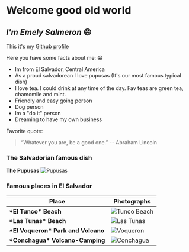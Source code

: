 # **Welcome good old world**

## *I'm Emely Salmeron* :smile:

This it's my [Github profile](https://github.com/emelysalmeron)

Here you have some facts about me: :grin:

* Im from El Salvador, Central America 
* As a proud salvadorean I love pupusas (It's our most famous typical dish)
* I love tea. I could drink at any time of the day. Fav teas are green tea, chamomile and mint.
* Friendly and easy going person
* Dog person
* Im a "do it" person
* Dreaming to have my own business

Favorite quote:
>“Whatever you are, be a good one.” --
>Abraham Lincoln
 
### **The Salvadorian famous dish**
__The Pupusas__
![Pupusas](https://www.sbs.com.au/food/sites/sbs.com.au.food/files/styles/full/public/Papusas.jpg?itok=Qa4aj5uO)

### **Famous places in El Salvador**

**Place**  |**Photographs** 
-----------|-
__\*El Tunco\* Beach__ | ![Tunco Beach](https://149391556.v2.pressablecdn.com/wp-content/uploads/2015/04/DSC_0037-1024x673.jpg) 
__\*Las Tunas\* Beach__| ![Las Tunas](https://www.elsalvadortips.com/wp-content/uploads/2017/01/playa-las-tunas.jpg)
__\*El Voqueron\* Park and Volcano__ | ![Voqueron](https://fullviajeros.com/wp-content/uploads/2019/10/volcan-de-san-salvador-1920-1080.jpg)
__\*Conchagua\* Volcano-Camping__| ![Conchagua](https://cdn.civitatis.com/el-salvador/san-salvador/galeria/tiendas-campana-mirador-volcan.jpg)